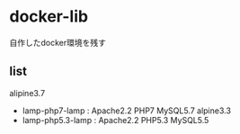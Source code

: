 # docker-lib

自作したdocker環境を残す


## list

alipine3.7
 * lamp-php7-lamp : Apache2.2 PHP7 MySQL5.7
alpine3.3
 * lamp-php5.3-lamp : Apache2.2 PHP5.3 MySQL5.5
 